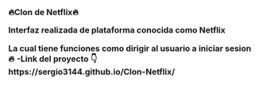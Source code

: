  <h3>🔥Clon de Netflix🔥 
 <p>Interfaz realizada de plataforma conocida como Netflix<p>
 <p>La cual tiene funciones como dirigir al usuario a iniciar sesion 🔥 
 -Link del proyecto 👇 <br>
 https://sergio3144.github.io/Clon-Netflix/
 
   
